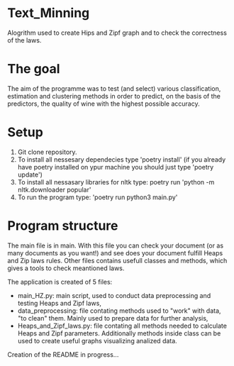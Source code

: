 # Text_Minning
Alogrithm used to create Hips and Zipf graph and to check the correctness of the laws.


# The goal
The aim of the programme was to test (and select) various classification, estimation and clustering methods in order to predict, on the basis of the predictors, the quality of wine with the highest possible accuracy. 

# Setup 
1. Git clone repository.
2. To install all nessesary dependecies type 'poetry install' (if you already have poetry installed on ypur machine you should just type 'poetry update')
3. To install all nessasary libraries for nltk type: poetry run 'python -m nltk.downloader popular'
4. To run the program type: 'poetry run python3 main.py'

# Program structure
The main file is in main. With this file you can check your document (or as many documents as you want!) and see does your document fulfill Heaps and Zip laws rules. 
Other files contains usefull classes and methods, which gives a tools to check meantioned laws.

The application is created of 5 files:
- main_HZ.py: main script, used to conduct data preprocessing and testing Heaps and Zipf laws,
- data_preprocessing: file contating methods used to "work" with data, "to clean" them. Mainly used to prepare data for further analysis, 
- Heaps_and_Zipf_laws.py: file contating all methods needed to calculate Heaps and Zipf parameters. Additionally methods inside class can be used to create useful graphs visualizing analized data. 

Creation of the README in progress...
